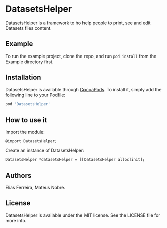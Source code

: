 # DatasetsHelper

DatasetsHelper is a framework to ho help people to print, see and edit Datasets files content.

## Example

To run the example project, clone the repo, and run `pod install` from the Example directory first.

## Installation

DatasetsHelper is available through [CocoaPods](https://cocoapods.org). To install
it, simply add the following line to your Podfile:

```ruby
pod 'DatasetsHelper'
```

## How to use it

Import the module:

```objc
@import DatasetsHelper;
```

Create an instance of DatasetsHelper:

```objc
DatasetsHelper *datasetsHelper = [[DatasetsHelper alloc]init];
```

## Authors

Elias Ferreira, Mateus Nobre.

## License

DatasetsHelper is available under the MIT license. See the LICENSE file for more info.
